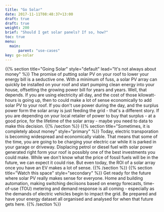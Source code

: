 ```yaml
---
title: "Go Solar"
date: 2017-11-11T08:48:37+13:00
draft: true
draft: true
weight: 200
brief: "Should I get solar panels? If so, how?"
toc: true
menu:
  main:
      parent: "use-cases"
key: go-solar
---
```

{{% section  title="Going Solar" style="default" lead="It's not always about money" %}}
The promise of putting solar PV on your roof to lower your energy bill is a seductive one.  With a minimum of fuss, a solar PV array can quickly be installed on your roof and start pumping clean energy into your house, offsetting the growing power bill for years and years. Well, that depends. If you are using electricity all day, and the cost of those kilowatt-hours is going up, then to could make a lot of sense economically to add solar PV to your roof. If you don't use power during the day, and the surplus power form the solar array is just feeding the grid - that's a different story. If you are depending on your local retailer of power to buy that surplus - at a good price, for the lifetime of the solar array - maybe you need to data to make this decision.
{{% /section %}}
{{% section  title="Sometimes, it is completely about money" style="primary" %}}
Today, electric transporation is becoming widespread and economically viable. That means that some of the time, you are going to be charging your electric car while it is parked in your garage or driveway. Displacing petrol or diesel fuel with solar power generated right form your roof is possibly one of the best investments you could make.  While we don't know what the price of fossil fuels will be in the future, we can expect it could rise. But even today, the ROI of a solar array once you have an EV makes a lot of sense.
{{% /section %}}
{{% section  title="Watch this space" style="secondary" %}}
Get ready for the future where solar PV really makes sense for everyone.  Home and building automation, making switching deciisons based on energy forecasts, time-of-use (TOU) metering and demand response is all coming - especially as the demands of electric vehicles begin to impact the grid.  Be prepared and have your energy dataset all organised and analysed for when that future gets here.
{{% /section %}}
